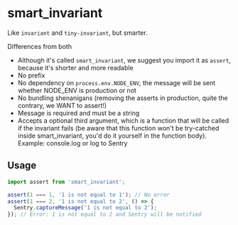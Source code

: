 # smart_invariant

Like `invariant` and `tiny-invariant`, but smarter.

Differences from both

- Although it's called `smart_invariant`, we suggest you import it as `assert`, because it's shorter and more readable
- No prefix
- No dependency on `process.env.NODE_ENV`, the message will be sent whether NODE_ENV is production or not
- No bundling shenanigans (removing the asserts in production, quite the contrary, we WANT to assert!)
- Message is required and must be a string
- Accepts a optional third argument, which is a function that will be called if the invariant fails (be aware that this function won't be try-catched inside smart_invariant, you'd do it yourself in the function body). Example: console.log or log to Sentry

## Usage

```ts
import assert from 'smart_invariant';

assert(1 === 1, '1 is not equal to 1'); // No error
assert(1 === 2, '1 is not equal to 2', () => {
  Sentry.captureMessage('1 is not equal to 2');
}); // Error: 1 is not equal to 2 and Sentry will be notified
```
